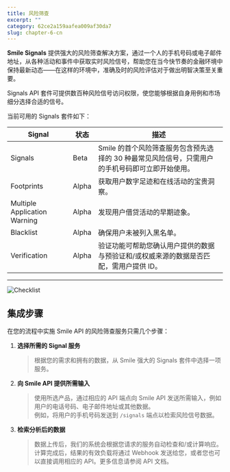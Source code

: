 ```yaml
---
title: 风险筛查
excerpt: ""
category: 62ce2a159aafea009af30da7
slug: chapter-6-cn
---
```


**Smile Signals** 提供强大的风险筛查解决方案，通过一个人的手机号码或电子邮件地址，从各种活动和事件中获取实时风险信号，帮助您在当今快节奏的金融环境中保持最新动态——在这样的环境中，准确及时的风险评估对于做出明智决策至关重要。

Signals API 套件可提供数百种风险信号访问权限，使您能够根据自身用例和市场细分选择合适的信号。

当前可用的 Signals 套件如下：

| Signal                       | 状态    | 描述                                                    |  
|------------------------------|-------|-------------------------------------------------------|  
| Signals                      | Beta  | Smile 的首个风险筛查服务包含预先选择的 30 种最常见风险信号，只需用户的手机号码即可立即开始使用。 |  
| Footprints                   | Alpha | 获取用户数字足迹和在线活动的宝贵洞察。                                   |  
| Multiple Application Warning | Alpha | 发现用户借贷活动的早期迹象。                                        |  
| Blacklist                    | Alpha | 确保用户未被列入黑名单。                                          |  
| Verification                 | Alpha | 验证功能可帮助您确认用户提供的数据与预验证和/或权威来源的数据是否匹配，需用户提供 ID。         |  

---  
<!-- focus: false -->  
![Checklist](https://img.icons8.com/ios/50/000000/checklist--v1.png)
## 集成步骤

在您的流程中实施 Smile API 的风险筛查服务只需几个步骤：

1. **选择所需的 Signal 服务**
   > 根据您的需求和拥有的数据，从 Smile 强大的 Signals 套件中选择一项服务。

2. **向 Smile API 提供所需输入**
   > 使用所选产品，通过相应的 API 端点向 Smile API 发送所需输入，例如用户的电话号码、电子邮件地址或其他数据。  
   > 例如，将用户的手机号码发送到 ``/signals`` 端点以检索风险信号数据。

3. **检索分析后的数据**
   > 数据上传后，我们的系统会根据您请求的服务自动检查和/或计算响应。  
   > 计算完成后，结果的有效负载将通过 Webhook 发送给您，或者您也可以直接调用相应的 API。更多信息请参阅 API 文档。